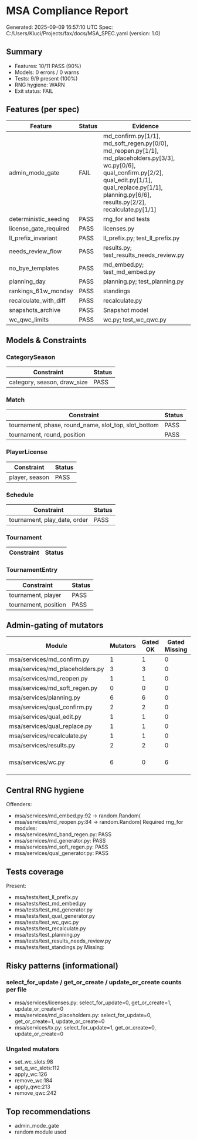 # MSA Compliance Report
Generated: 2025-09-09 16:57:10 UTC
Spec: C:/Users/Kluci/Projects/fax/docs/MSA_SPEC.yaml (version: 1.0)

## Summary
- Features: 10/11 PASS (90%)
- Models: 0 errors / 0 warns
- Tests: 9/9 present (100%)
- RNG hygiene: WARN
- Exit status: FAIL

## Features (per spec)
| Feature | Status | Evidence |
|---|---|---|
| admin_mode_gate | FAIL | md_confirm.py[1/1], md_soft_regen.py[0/0], md_reopen.py[1/1], md_placeholders.py[3/3], wc.py[0/6], qual_confirm.py[2/2], qual_edit.py[1/1], qual_replace.py[1/1], planning.py[6/6], results.py[2/2], recalculate.py[1/1] |
| deterministic_seeding | PASS | rng_for and tests |
| license_gate_required | PASS | licenses.py |
| ll_prefix_invariant | PASS | ll_prefix.py; test_ll_prefix.py |
| needs_review_flow | PASS | results.py; test_results_needs_review.py |
| no_bye_templates | PASS | md_embed.py; test_md_embed.py |
| planning_day | PASS | planning.py; test_planning.py |
| rankings_61w_monday | PASS | standings |
| recalculate_with_diff | PASS | recalculate.py |
| snapshots_archive | PASS | Snapshot model |
| wc_qwc_limits | PASS | wc.py; test_wc_qwc.py |

## Models & Constraints
### CategorySeason
| Constraint | Status |
|---|---|
| category, season, draw_size | PASS |
### Match
| Constraint | Status |
|---|---|
| tournament, phase, round_name, slot_top, slot_bottom | PASS |
| tournament, round, position | PASS |
### PlayerLicense
| Constraint | Status |
|---|---|
| player, season | PASS |
### Schedule
| Constraint | Status |
|---|---|
| tournament, play_date, order | PASS |
### Tournament
| Constraint | Status |
|---|---|
### TournamentEntry
| Constraint | Status |
|---|---|
| tournament, player | PASS |
| tournament, position | PASS |

## Admin-gating of mutators
| Module | Mutators | Gated OK | Gated Missing | Examples |
|---|---|---|---|---|
| msa/services/md_confirm.py | 1 | 1 | 0 |  |
| msa/services/md_placeholders.py | 3 | 3 | 0 |  |
| msa/services/md_reopen.py | 1 | 1 | 0 |  |
| msa/services/md_soft_regen.py | 0 | 0 | 0 |  |
| msa/services/planning.py | 6 | 6 | 0 |  |
| msa/services/qual_confirm.py | 2 | 2 | 0 |  |
| msa/services/qual_edit.py | 1 | 1 | 0 |  |
| msa/services/qual_replace.py | 1 | 1 | 0 |  |
| msa/services/recalculate.py | 1 | 1 | 0 |  |
| msa/services/results.py | 2 | 2 | 0 |  |
| msa/services/wc.py | 6 | 0 | 6 | set_wc_slots:98, set_q_wc_slots:112, apply_wc:126 |

## Central RNG hygiene
Offenders:
- msa/services/md_embed.py:92 -> random.Random(
- msa/services/md_reopen.py:84 -> random.Random(
Required rng_for modules:
- msa/services/md_band_regen.py: PASS
- msa/services/md_generator.py: PASS
- msa/services/md_soft_regen.py: PASS
- msa/services/qual_generator.py: PASS

## Tests coverage
Present:
- msa/tests/test_ll_prefix.py
- msa/tests/test_md_embed.py
- msa/tests/test_md_generator.py
- msa/tests/test_qual_generator.py
- msa/tests/test_wc_qwc.py
- msa/tests/test_recalculate.py
- msa/tests/test_planning.py
- msa/tests/test_results_needs_review.py
- msa/tests/test_standings.py
Missing:

## Risky patterns (informational)
### select_for_update / get_or_create / update_or_create counts per file
- msa/services/licenses.py: select_for_update=0, get_or_create=1, update_or_create=0
- msa/services/md_placeholders.py: select_for_update=0, get_or_create=1, update_or_create=0
- msa/services/tx.py: select_for_update=1, get_or_create=0, update_or_create=0
### Ungated mutators
- set_wc_slots:98
- set_q_wc_slots:112
- apply_wc:126
- remove_wc:184
- apply_qwc:213
- remove_qwc:242

## Top recommendations
- admin_mode_gate
- random module used
